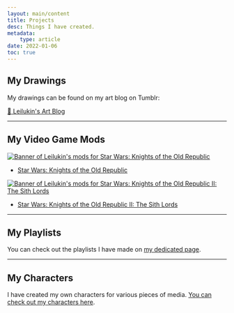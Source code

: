 ```yaml
---
layout: main/content
title: Projects
desc: Things I have created.
metadata:
    type: article
date: 2022-01-06
toc: true
---
```


## My Drawings

My drawings can be found on my art blog on Tumblr:

<a class="link-btn" href="https://leilukinart.tumblr.com/" target="_blank">🎨 Leilukin's Art Blog</a>

---

## My Video Game Mods

[![Banner of Leilukin's mods for Star Wars: Knights of the Old Republic](/assets/projects/my-kotor1-mods-header.png)](./kotor1mods)

- [Star Wars: Knights of the Old Republic](./kotor1mods)

[![Banner of Leilukin's mods for Star Wars: Knights of the Old Republic II: The Sith Lords](/assets/projects/my-kotor2-mods-header.png)](./kotor2mods)

- [Star Wars: Knights of the Old Republic II: The Sith Lords](./kotor2mods)

---

## My Playlists

You can check out the playlists I have made on [my dedicated page](./playlists/).

---

## My Characters

I have created my own characters for various pieces of media. [You can check out my characters here](https://www.notion.so/leilukin/Leilukin-s-Characters-b377e277f01b4474945e85cf4cb15ada?pvs=4).
